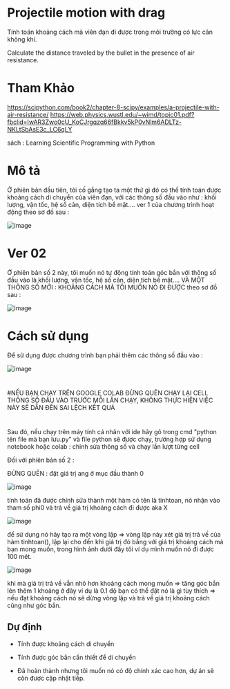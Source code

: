 
# Projectile motion with drag

Tính toán khoảng cách mà viên đạn đi được trong môi trường có lực cản không khí.

Calculate the distance traveled by the bullet in the presence of air resistance.

# Tham Khảo

https://scipython.com/book2/chapter-8-scipy/examples/a-projectile-with-air-resistance/
https://web.physics.wustl.edu/~wimd/topic01.pdf?fbclid=IwAR3Zwo0cU_KoCJrgqzq66fBkkv5kP0vNlm6ADLTz-NKLtSbAsE3c_LC6qLY

sách : Learning Scientific Programming with Python

#
# Mô tả

Ở phiên bản đầu tiên, tôi cố gắng tạo ta một thứ gì đó có thể tính toán được khoảng cách di chuyển của viên đạn, với các thông số đầu vào như : khối lượng, vận tốc, hệ số cản, diện tích bề mặt....
ver 1 của chương trình hoạt động theo sơ đồ sau : 


![image](https://user-images.githubusercontent.com/54757285/182513132-8ea59a84-1e8a-42d7-ac62-213770739565.png)


# Ver 02
Ở phiên bản số 2 này, tôi muốn nó tự động tính toán góc bắn với thông số đầu vào là khối lượng, vận tốc, hệ số cản, diện tích bề mặt.... VÀ MỘT THÔNG SỐ MỚI : KHOẢNG CÁCH MÀ TÔI MUỐN NÓ ĐI ĐƯỢC
theo sơ đồ sau : 


![image](https://user-images.githubusercontent.com/54757285/183102240-63050f8e-ec9e-4c9c-b8ea-f7d182af2d72.png)


# Cách sử dụng 
Để sử dụng được chương trình bạn phải thêm các thông số đầu vào : 

![image](https://user-images.githubusercontent.com/54757285/183226206-de0fd12f-657a-4e2c-890f-a456cc5d5bfc.png)

#
#NẾU BẠN CHẠY TRÊN GOOGLE COLAB ĐỪNG QUÊN CHẠY LẠI CELL THÔNG SỐ ĐẦU VÀO TRƯỚC MỖI LẦN CHẠY, KHÔNG THỰC HIỆN VIỆC NÀY SẼ DẪN ĐẾN SAI LỆCH KẾT QUẢ
#

Sau đó, nếu chạy trên máy tính cá nhân với ide hãy gõ trong cmd "python tên file mà bạn lưu.py" và file python sẽ được chạy, trường hợp sử dụng notebook hoặc colab : chỉnh sửa thông số và chạy lần lượt từng cell


Đối với phiên bản số 2 : 

ĐỪNG QUÊN : đặt giá trị ang ở mục đầu thành 0 

![image](https://user-images.githubusercontent.com/54757285/183229682-d309eeca-0a50-4cfe-9eb2-71a23cbe0779.png)


tính toán đã được chỉnh sửa thành một hàm có tên là tinhtoan, nó nhận vào tham số phi0 vả trả về giá trị khoảng cách đi được aka X

![image](https://user-images.githubusercontent.com/54757285/183229513-be223cc6-1000-4d14-93a1-8c4111c88d53.png)

để sử dụng nó hãy tạo ra một vòng lặp => vòng lặp này xét giá trị trả về của hàm tinhtoan(), lặp lại cho đến khi giá trị đó bằng với giá trị khoảng cách mà bạn mong muốn, trong hình ảnh dưới đây tôi ví dụ mình muốn nó đi được 100 mét. 

![image](https://user-images.githubusercontent.com/54757285/183229571-b594baf3-d379-4f69-a3bf-49bb68a9391f.png)

khi mà giá trị trả về vẫn nhỏ hơn khoảng cách mong muốn => tăng góc bắn lên thêm 1 khoảng ở đây ví dụ là 0.1 độ bạn có thể đặt nó là gì tùy thích => nếu đạt khoảng cách nó sẽ dừng vòng lặp và trả về giá trị khoảng cách cũng như góc bắn.


## Dự định

- Tính được khoảng cách di chuyển

- Tính được góc bắn cần thiết để di chuyển 

- Đã hoàn thành nhưng tôi muốn nó có độ chính xác cao hơn, dự án sẽ còn được cập nhật tiếp.




